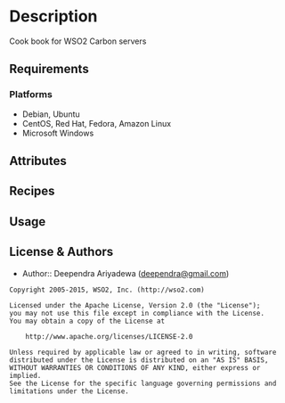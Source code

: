 Description
===========
Cook book for WSO2 Carbon servers

Requirements
------------
### Platforms
- Debian, Ubuntu
- CentOS, Red Hat, Fedora, Amazon Linux
- Microsoft Windows

Attributes
----------

Recipes
-------

Usage
-----

License & Authors
-----------------
- Author:: Deependra Ariyadewa (<deependra@gmail.com>)

```text
Copyright 2005-2015, WSO2, Inc. (http://wso2.com)

Licensed under the Apache License, Version 2.0 (the "License");
you may not use this file except in compliance with the License.
You may obtain a copy of the License at

    http://www.apache.org/licenses/LICENSE-2.0

Unless required by applicable law or agreed to in writing, software
distributed under the License is distributed on an "AS IS" BASIS,
WITHOUT WARRANTIES OR CONDITIONS OF ANY KIND, either express or implied.
See the License for the specific language governing permissions and
limitations under the License.
```
